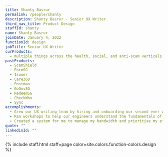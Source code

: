```yaml
---
title: Shanty Basrur
permalink: /people/shanty
description: Shanty Basrur - Senior UX Writer
third_nav_title: Product Design
staffId: shanty
name: Shanty Basrur
joinDate: January 4, 2022
functionId: design
jobTitle: Senior UX Writer
curProducts:
  - multiple things across the health, social, and anti-scam verticals, and building out the UX writing function at OGP
pastProducts:
  - ScamShield
  - FormSG
  - Isomer
  - Care360
  - Postman
  - GoGovSG
  - RedeemSG
  - CheckWho
  - Sync
accomplishments:
  - Grew our UX writing team by hiring and onboarding our second ever writer.
  - Ran workshops to help our engineers understand the fundamentals of UX writing, and become better writers themselves.
  - Created a system for me to manage my bandwidth and prioritise my efforts better – it isn’t perfect, but it’s a step towards doing more by doing less!
quote: ""
linkedinId: ""
---
```


{% include staff.html staff=page color=site.colors.function-colors.design %}
